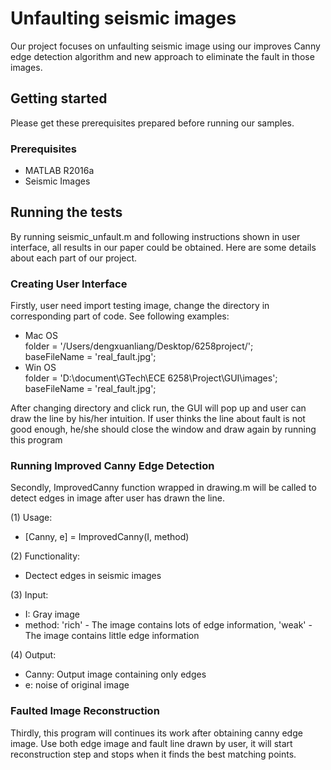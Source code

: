 Unfaulting seismic images
==========================
Our project focuses on unfaulting seismic image using our improves Canny edge detection algorithm and new approach to eliminate the fault in those images. <br/>

Getting started
------------------
Please get these prerequisites prepared before running our samples.<br/>

### Prerequisites
* MATLAB R2016a
* Seismic Images

Running the tests
------------------
By running seismic_unfault.m and following instructions shown in user interface, all results in our paper could be obtained. Here are some details about each part of our project.  

### Creating User Interface
Firstly, user need import testing image, change the directory in corresponding part of code. See following examples:<br>
* Mac OS<br>
  folder = '/Users/dengxuanliang/Desktop/6258project/';<br>
  baseFileName = 'real_fault.jpg';<br>
* Win OS<br>
folder = 'D:\document\GTech\ECE 6258\Project\GUI\images';<br>
baseFileName = 'real_fault.jpg';<br>

After changing directory and click run, the GUI will pop up and user can draw the line by his/her intuition. If user thinks the line about fault is not good enough, he/she should close the window and draw again by running this program<br>

### Running Improved Canny Edge Detection
Secondly, ImprovedCanny function wrapped in drawing.m will be called to detect edges in image after user has drawn the line.<br>

(1) Usage: 
* [Canny, e] = ImprovedCanny(I, method)

(2) Functionality:
* Dectect edges in seismic images

(3) Input:<br>
* I: Gray image<br>
* method: 'rich' - The image contains lots of edge information, 'weak' - The image contains little edge information<br>  

(4) Output:<br>
* Canny: Output image containing only edges<br>
* e: noise of original image<br>

### Faulted Image Reconstruction
Thirdly, this program will continues its work after obtaining canny edge image. Use both edge image and fault line drawn by user, it will start reconstruction step and stops when it finds the best matching points.



  

